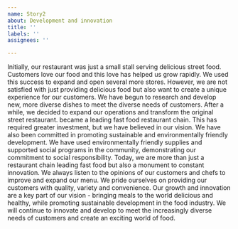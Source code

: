 ```yaml
---
name: Story2
about: Development and innovation
title: ''
labels: ''
assignees: ''

---
```


Initially, our restaurant was just a small stall serving delicious street food. Customers love our food and this love has helped us grow rapidly. We used this success to expand and open several more stores. However, we are not satisfied with just providing delicious food but also want to create a unique experience for our customers. We have begun to research and develop new, more diverse dishes to meet the diverse needs of customers. After a while, we decided to expand our operations and transform the original street restaurant. became a leading fast food restaurant chain. This has required greater investment, but we have believed in our vision. We have also been committed in promoting sustainable and environmentally friendly development. We have used environmentally friendly supplies and supported social programs in the community, demonstrating our commitment to social responsibility. Today, we are more than just a restaurant chain leading fast food but also a monument to constant innovation. We always listen to the opinions of our customers and chefs to improve and expand our menu. We pride ourselves on providing our customers with quality, variety and convenience. Our growth and innovation are a key part of our vision - bringing meals to the world delicious and healthy, while promoting sustainable development in the food industry. We will continue to innovate and develop to meet the increasingly diverse needs of customers and create an exciting world of food.
